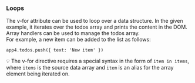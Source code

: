 ### Loops

The v-for attribute can be used to loop over a data structure. In the given example, it iterates over the todos array and 
prints the content in the DOM. Array handlers can be used to manage the todos array.<br>
For example, a new item can be added to the list as follows:
```shell
app4.todos.push({ text: 'New item' })
```

💡 The v-for directive requires a special syntax in the form of `item in items`, where `items` is 
the source data array and `item` is an alias for the array element being iterated on.
